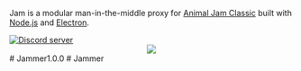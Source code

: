 <p>
    Jam is a modular man-in-the-middle proxy for <a href="https://classic.animaljam.com">Animal Jam Classic<a/> built with <a href="https://nodejs.org">Node.js</a> and  <a href="https://www.electronjs.org">Electron</a>.
  </p>
      <a href="https://discord.gg/Bv7Xfy9f3Y"><img src="https://img.shields.io/discord/936382385078042723?color=5865F2&logo=discord&logoColor=white" alt="Discord server" /></a>
</div>
<br/>
<div align="center">
  <img src="https://user-images.githubusercontent.com/38108408/151060151-906eb33a-d549-439e-a4a7-197db10b4338.png" />
</div>#   J a m m e r 1 . 0 . 0  
 #   J a m m e r  
 